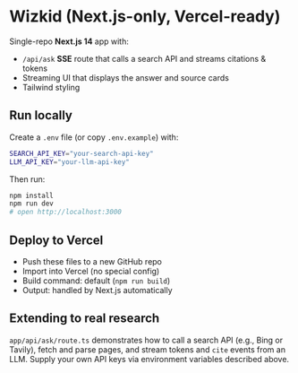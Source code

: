 # Wizkid (Next.js-only, Vercel-ready)

Single-repo **Next.js 14** app with:
- `/api/ask` **SSE** route that calls a search API and streams citations & tokens
- Streaming UI that displays the answer and source cards
- Tailwind styling

## Run locally
Create a `.env` file (or copy `.env.example`) with:

```bash
SEARCH_API_KEY="your-search-api-key"
LLM_API_KEY="your-llm-api-key"
```

Then run:

```bash
npm install
npm run dev
# open http://localhost:3000
```

## Deploy to Vercel
- Push these files to a new GitHub repo
- Import into Vercel (no special config)
- Build command: default (`npm run build`)
- Output: handled by Next.js automatically

## Extending to real research
`app/api/ask/route.ts` demonstrates how to call a search API (e.g., Bing or Tavily),
fetch and parse pages, and stream tokens and `cite` events from an LLM. Supply your
own API keys via environment variables described above.
